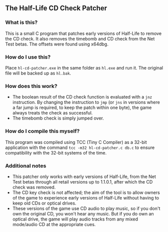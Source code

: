 ## The Half-Life CD Check Patcher

### What is this?

This is a small C program that patches early versions of Half-Life to remove the CD check. It also removes the timebomb and CD check from the Net Test betas. The offsets were found using x64dbg.

### How do I use this?

Place `hl-cd-patcher.exe` in the same folder as `hl.exe` and run it. The original file will be backed up as `hl.bak`.

### How does this work?

- The boolean result of the CD check function is evaluated with a `jnz` instruction. By changing the instruction to `jmp` (or `jns` in versions where a far jump is required, to keep the patch within one byte), the game always treats the check as successful.
- The timebomb check is simply jumped over.

### How do I compile this myself?

This program was compiled using TCC (Tiny C Compiler) as a 32-bit application with the command `tcc -m32 hl-cd-patcher.c db.c` to ensure compatibility with the 32-bit systems of the time.

### Additional notes

- This patcher only works with early versions of Half-Life, from the Net Test betas through all retail versions up to 1.1.0.1, after which the CD check was removed.
- The CD key check is not affected; the aim of the tool is to allow owners of the game to experience early versions of Half-Life without having to keep old CDs or optical drives.
- These versions of the game use CD audio to play music, so if you don't own the original CD, you won't hear any music. But if you do own an optical drive, the game will play audio tracks from any mixed mode/audio CD at the appropriate cues.
